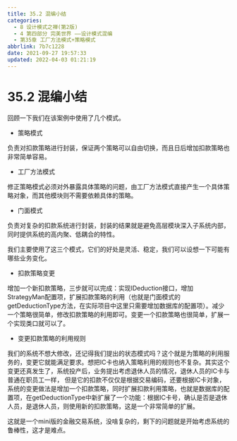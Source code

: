 ```yaml
---
title: 35.2 混编小结
categories: 
  - 8 设计模式之禅(第2版)
  - 4 第四部分 完美世界 ——设计模式混编
  - 第35章 工厂方法模式+策略模式
abbrlink: 7b7c1228
date: 2021-09-27 19:57:33
updated: 2022-04-03 01:21:19
---
```

# 35.2 混编小结
回顾一下我们在该案例中使用了几个模式。
- 策略模式

负责对扣款策略进行封装，保证两个策略可以自由切换，而且日后增加扣款策略也非常简单容易。
- 工厂方法模式

修正策略模式必须对外暴露具体策略的问题，由工厂方法模式直接产生一个具体策略对象，而其他模块则不需要依赖具体的策略。
- 门面模式

负责对复杂的扣款系统进行封装，封装的结果就是避免高层模块深入子系统内部，同时提供系统的高内聚、低耦合的特性。

我们主要使用了这三个模式，它们的好处是灵活、稳定，我们可以设想一下可能有哪些业务变化。
- 扣款策略变更

增加一个新扣款策略，三步就可以完成：实现IDeduction接口，增加StrategyMan配置项，扩展扣款策略的利用（也就是门面模式的getDeductionType方法，在实际项目中这里只需要增加数据库的配置项）。减少一个策略很简单，修改扣款策略的利用即可。变更一个扣款策略也很简单，扩展一个实现类口就可以了。
- 变更扣款策略的利用规则

我们的系统不想大修改，还记得我们提出的状态模式吗？这个就是为策略的利用服务的，变更它就能满足要求。想把IC卡也纳入策略利用的规则也不复杂。其实这个变更还真发生了，系统投产后，业务提出考虑退休人员的情况，退休人员的IC卡与普通在职员工一样， 但是它的扣款不仅仅是根据交易编码，还要根据IC卡对象，系统的变更做法是增加一个扣款策略，同时扩展扣款利用策略，也就是数据库的配置项，在getDeductionType中新扩展了一个功能：根据IC卡号，确认是否是退休人员，是退休人员，则使用新的扣款策略，这是一个非常简单的扩展。

这就是一个mini版的金融交易系统，没啥复杂的，剩下的问题就是开始考虑系统的鲁棒性，这才是难点。
